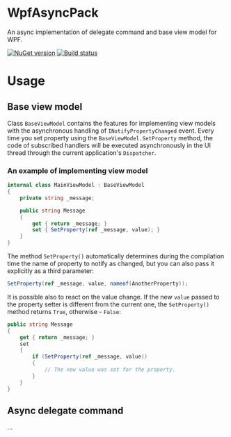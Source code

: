 # WpfAsyncPack
An async implementation of delegate command and base view model for WPF.

[![NuGet version](https://badge.fury.io/nu/WpfAsyncPack.svg)](https://badge.fury.io/nu/WpfAsyncPack)
[![Build status](https://ci.appveyor.com/api/projects/status/03gk0y53ccsa4aqq?svg=true)](https://ci.appveyor.com/project/kirmir/wpfasyncpack)

# Usage

## Base view model

Class ```BaseViewModel``` contains the features for implementing view models with the asynchronous handling of ```INotifyPropertyChanged``` event. Every time you set property using the ```BaseViewModel.SetProperty``` method, the code of subscribed handlers will be executed asynchronously in the UI thread through the current application's ```Dispatcher```.

### An example of implementing view model

```csharp
internal class MainViewModel : BaseViewModel
{
    private string _message;

    public string Message
    {
        get { return _message; }
        set { SetProperty(ref _message, value); }
    }
}
```

The method ```SetProperty()``` automatically determines during the compilation time the name of property to notify as changed, but you can also pass it explicitly as a third parameter:

```csharp
SetProperty(ref _message, value, nameof(AnotherProperty));
```

It is possible also to react on the value change. If the new ```value``` passed to the property setter is different from the current one, the ```SetProperty()``` method returns ```True```, otherwise - ```False```:

```csharp
public string Message
{
    get { return _message; }
    set
    {
        if (SetProperty(ref _message, value))
        {
            // The new value was set for the property.
        }
    }
}
```

## Async delegate command

...
